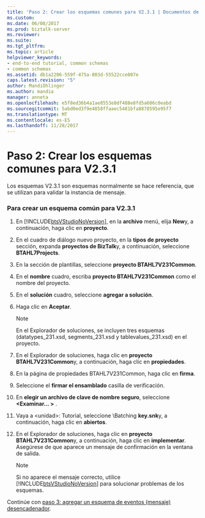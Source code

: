 ```yaml
---
title: 'Paso 2: Crear los esquemas comunes para V2.3.1 | Documentos de Microsoft'
ms.custom: 
ms.date: 06/08/2017
ms.prod: biztalk-server
ms.reviewer: 
ms.suite: 
ms.tgt_pltfrm: 
ms.topic: article
helpviewer_keywords:
- end-to-end tutorial, common schemas
- common schemas
ms.assetid: db1a2206-559f-475a-803d-55522cce007e
caps.latest.revision: "5"
author: MandiOhlinger
ms.author: mandia
manager: anneta
ms.openlocfilehash: e5f8ed36b4a1ae8553e8df488e8fd5a606c0eabd
ms.sourcegitcommit: 5abd0ed3f9e4858ffaaec5481bfa8878595e95f7
ms.translationtype: MT
ms.contentlocale: es-ES
ms.lasthandoff: 11/28/2017
---
```

# <a name="step-2-create-common-schemas-for-v231"></a>Paso 2: Crear los esquemas comunes para V2.3.1
Los esquemas V2.3.1 son esquemas normalmente se hace referencia, que se utilizan para validar la instancia de mensaje.  
  
### <a name="to-create-a-common-schema-for-v231"></a>Para crear un esquema común para V2.3.1  
  
1.  En [!INCLUDE[btsVStudioNoVersion](../../includes/btsvstudionoversion-md.md)], en la **archivo** menú, elija **New**y, a continuación, haga clic en **proyecto**.  
  
2.  En el cuadro de diálogo nuevo proyecto, en la **tipos de proyecto** sección, expanda **proyectos de BizTalk**y, a continuación, seleccione **BTAHL7Projects**.  
  
3.  En la sección de plantillas, seleccione **proyecto BTAHL7V231Common**.  
  
4.  En el **nombre** cuadro, escriba **proyecto BTAHL7V231Common** como el nombre del proyecto.  
  
5.  En el **solución** cuadro, seleccione **agregar a solución**.  
  
6.  Haga clic en **Aceptar**.  
  
    > [!NOTE]
    >  En el Explorador de soluciones, se incluyen tres esquemas (datatypes_231.xsd, segments_231.xsd y tablevalues_231.xsd) en el proyecto.  
  
7.  En el Explorador de soluciones, haga clic en **proyecto BTAHL7V231Common**y, a continuación, haga clic en **propiedades**.  
  
8.  En la página de propiedades BTAHL7V231Common, haga clic en **firma**.  
  
9. Seleccione el **firmar el ensamblado** casilla de verificación.  
  
10. En **elegir un archivo de clave de nombre seguro**, seleccione  **\<Examinar... \>** .  
  
11. Vaya a \<unidad\>: Tutorial, seleccione \Batching **key.snk**y, a continuación, haga clic en **abiertos**.  
  
12. En el Explorador de soluciones, haga clic en **proyecto BTAHL7V231Common**y, a continuación, haga clic en **implementar**. Asegúrese de que aparece un mensaje de confirmación en la ventana de salida.  
  
    > [!NOTE]
    >  Si no aparece el mensaje correcto, utilice [!INCLUDE[btsVStudioNoVersion](../../includes/btsvstudionoversion-md.md)] para solucionar problemas de los esquemas.  
  
 Continúe con [paso 3: agregar un esquema de eventos (mensaje) desencadenador](../../adapters-and-accelerators/accelerator-hl7/step-3-add-a-trigger-event-message-schema.md).